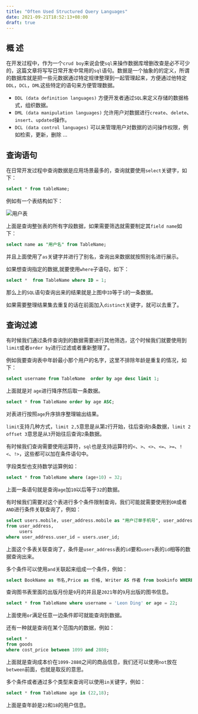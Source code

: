 ```yaml
---
title: "Often Used Structured Query Languages"
date: 2021-09-21T18:52:13+08:00
draft: true
---
```


## 概 述

在开发过程中，作为一个`crud boy`来说会使`sql`来操作数据库增删改查是必不可少的，这篇文章将写写日常开发中常用的`sql`语句。数据是一个抽象的的定义，所谓的数据库就是把一些元数据通过特定规律整理到一起管理起来，方便通过他特定`DDL`，`DCL`，`DML`这些特定的语句来方便管理数据。

- `DDL (data definition languages)` 方便开发者通过`SQL`来定义存储的数据格式，组织数据。
- `DML (data manipulation languages)` 允许用户对数据进行`create`、`delete`、`insert`、`updated`操作。
- `DCL (data control languages)` 可以来管理用户对数据的访问操作权限，例如检索，更新，删除 ...

## 查询语句

在日常开发过程中查询数据是应用场景最多的，查询就要使用`select`关键字，如下：

```sql
select * from tableName;
```

例如有一个表结构如下：

![用户表](https://tva1.sinaimg.cn/large/008i3skNgy1guogri7g9hj60f106zglu02.jpg)

上面是查询整张表的所有字段数据，如果需要筛选就需要制定其`field name`如下：

```sql
select name as "用户名" from TableName;
```
并且上面使用了`as`关键字并进行了别名，查询出来数据就按照别名进行展示。

如果想查询指定的数据,就要使用`where`子语句，如下：

```sql
select *  from TableName where ID = 1;
```
那么上的`SQL`语句查询出来的结果就是上图中`ID`等于`1`的一条数据。

如果需要整理结果集去重复的话在前面加入`distinct`关键字，就可以去重了。

## 查询过滤

有时候我们通过条件查询到的数据需要进行其他筛选，这个时候我们就要使用到`limit`或者`order by`进行过滤或者重新整理了。

例如我要查询表中年龄最小那个用户的名字，这里不排除年龄是重复的情况，如下：

```sql
select username from TableName  order by age desc limit 1;
```
上面就是对 `age`进行降序然后取一条数据。

```sql
select * from TableName order by age ASC;
```
对表进行按照`age`升序排序整理输出结果。

`limit`支持几种方式，`limit 2,5`意思是从第`2`行开始，往后查询`5`条数据，`limit 2 offset 3`意思是从`3`开始往后查询`2`条数据。

有时候我们查询需要使用运算符，`sql`也是支持运算符的`<`、`>`、`<>`、`<=`、`>=`、`!<`、`!>`，这些都可以加在条件语句中。

字段类型也支持数学运算例如：

```sql
select * from TableName where (age+10) = 32;
```
上面一条语句就是查询`age`加`10`以后等于`32`的数据。

有时候我们需要对这个表进行多个条件限制查询，我们可能就需要使用到`OR`或者`AND`进行条件关联查询了，例如：

```sql
select users.mobile, user_address.mobile as "用户订单手机号", user_address.address
from user_address,
     users
where user_address.user_id = users.user_id;
```
上面这个多表关联查询了，条件是`user_address`表的`id`要和`users`表的`id`相等的数据查询出来。

多个条件可以使用`and`关联起来组成一个条件，例如：

```sql
select BookName as 书名,Price as 价格, Writer AS 作者 from bookinfo WHERE MONTH(pDate)=9 and YEAR(pDate)=2021;
```
查询图书表里面的出版月份是`9`月的并且是`2021`年的`9`月出版的图书信息。

```sql
select * from TableName where username = 'Leon Ding' or age = 22;
```

上面使用`or`满足任意一边条件即可就能查询到数据。

还有一种就是查询在某个范围内的数据，例如：

```sql
select *
from goods
where cost_price between 1099 and 2880;
```

上面就是查询成本价在`1099-2880`之间的商品信息，我们还可以使用`not`放在`between`前面，也就是取反的意思。

多个条件或者通过多个类型来查询可以使用`in`关键字，例如：

```sql
select * from TableName age in (22,18);
```
上面是查年龄是`22`和`18`的用户信息。


